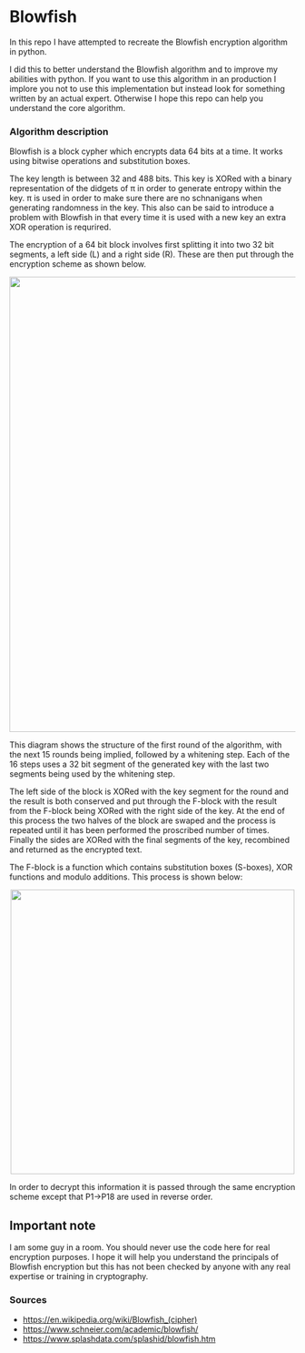 # Blowfish #

In this repo I have attempted to recreate the Blowfish encryption algorithm in python.

I did this to better understand the Blowfish algorithm and to improve my abilities with python. If you want to use this algorithm in an production I implore you not to use this implementation but instead look for something written by an actual expert. Otherwise I hope this repo can help you understand the core algorithm.

### Algorithm description ###

Blowfish is a block cypher which encrypts data 64 bits at a time. It works using bitwise operations and substitution boxes. 

The key length is between 32 and 488 bits. This key is XORed with a binary representation of the didgets of &pi; in order to generate entropy within the key. &pi; is used in order to make sure there are no schnanigans when generating randomness in the key. This also can be said to introduce a problem with Blowfish in that every time it is used with a new key an extra XOR operation is requrired. 

The encryption of a 64 bit block involves first splitting it into two 32 bit segments, a left side (L) and a right side (R). These are then put through the encryption scheme as shown below.

<p align="center">
<image src='./blowfish_full_algorithm.png' width="800px;"></image>
</p>

This diagram shows the structure of the first round of the algorithm, with the next 15 rounds being implied, followed by a whitening step. Each of the 16 steps uses a 32 bit segment of the generated key with the last two segments being used by the whitening step. 

The left side of the block is XORed with the key segment for the round and the result is both conserved and put through the F-block with the result from the F-block being XORed with the right side of the key. At the end of this process the two halves of the block are swaped and the process is repeated until it has been performed the proscribed number of times. Finally the sides are XORed with the final segments of the key, recombined and returned as the encrypted text.

The F-block is a function which contains substitution boxes (S-boxes), XOR functions and modulo additions. This process is shown below:

<p align="center">
<image src='./F-block_diagram.png' width="500px;"></image>
</p>

In order to decrypt this information it is passed through the same encryption scheme except that P1->P18 are used in reverse order.


## Important note ##

I am some guy in a room. You should never use the code here for real encryption purposes. I hope it will help you understand the principals of Blowfish encryption but this has not been checked by anyone with any real expertise or training in cryptography.

### Sources ###

* https://en.wikipedia.org/wiki/Blowfish_(cipher)
* https://www.schneier.com/academic/blowfish/
* https://www.splashdata.com/splashid/blowfish.htm


